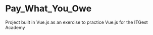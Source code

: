 # Pay_What_You_Owe
Project built in Vue.js as an exercise to practice Vue.js for the ITGest Academy
